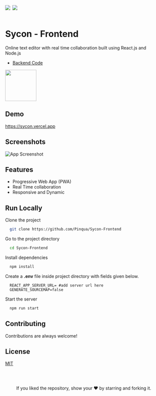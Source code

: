 <div align="left">
            <a href="https://paypal.me/piyushsati311999" target="_blank" style="display: inline-block;">
                <img
                    src="https://img.shields.io/badge/Donate-PayPal-blue.svg?style=flat-square&logo=paypal" 
                    align="left"
                />
            </a>
            <a href="https://www.buymeacoffee.com/piyushsati" target="_blank" style="display: inline-block;">
                <img
                    src="https://img.shields.io/badge/Donate-Buy%20Me%20A%20Coffee-orange.svg?style=flat-square&logo=buymeacoffee" 
                    align="left"
                />
            </a>
</div>  
<br/>  



# Sycon - Frontend

Online text editor with real time collaboration built using React.js and Node.js


 - [Backend Code](https://github.com/Pinqua/Sycon-Backend)
 
 <img src="https://sycon.vercel.app/favicons/apple-touch-icon.png" height="100" alt=""/>

    
## Demo

https://sycon.vercel.app
  
## Screenshots

![App Screenshot](https://i.ibb.co/zQXcx6J/sycon.gif)

  
## Features

- Progressive Web App (PWA)
- Real Time collaboration
- Responsive and Dynamic


## Run Locally

Clone the project

```bash
  git clone https://github.com/Pinqua/Sycon-Frontend
```

Go to the project directory

```bash
  cd Sycon-Frontend
```

Install dependencies

```bash
  npm install
```

Create a **.env** file inside project directory with fields given below.

```
  REACT_APP_SERVER_URL= #add server url here
  GENERATE_SOURCEMAP=false
```

Start the server

```bash
  npm run start
```

  
## Contributing

Contributions are always welcome!
 
## License

[MIT](https://choosealicense.com/licenses/mit/)

  


<br/>
<br/>

<p align="center">If you liked the repository, show your  ❤️  by starring and forking it.</p>
  
